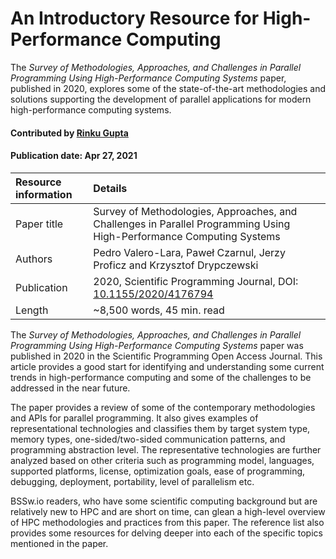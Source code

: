 
# An Introductory Resource for High-Performance Computing

<!--- deck text start --->

The *Survey of Methodologies, Approaches, and Challenges in Parallel Programming Using High-Performance Computing Systems* paper, published in 2020, explores some of the state-of-the-art methodologies and solutions supporting the development of parallel applications for modern high-performance computing systems.

<!--- deck text end --->

#### Contributed by [Rinku Gupta](https://github.com/rinkug)
#### Publication date: Apr 27, 2021


Resource information | Details
:--- | :--- 
Paper title | Survey of Methodologies, Approaches, and Challenges in Parallel Programming Using High-Performance Computing Systems
Authors | Pedro Valero-Lara, Paweł Czarnul, Jerzy Proficz and Krzysztof Drypczewski
Publication | 2020, Scientific Programming Journal, DOI: [10.1155/2020/4176794](https://doi.org/10.1155/2020/4176794)
Length | ~8,500 words, 45 min. read

<!--- deck body start --->

The *Survey of Methodologies, Approaches, and Challenges in Parallel Programming Using High-Performance Computing Systems* paper was published in 2020 in the Scientific Programming Open Access Journal. This article provides a good start for identifying and understanding some current trends in high-performance computing and some of the challenges to be addressed in the near future. 

The paper provides a review of some of the contemporary methodologies and APIs for parallel programming. It also gives examples of representational technologies and classifies them by target system type, memory types, one-sided/two-sided communication patterns, and programming abstraction level. The representative technologies are further analyzed based on other criteria such as programming model, languages, supported platforms, license, optimization goals, ease of programming, debugging, deployment, portability, level of parallelism etc.

BSSw.io readers, who have some scientific computing background but are relatively new to HPC and are short on time, can glean a high-level overview of HPC methodologies and practices from this paper. The reference list also provides some resources for delving deeper into each of the specific topics mentioned in the paper.

<!--- deck body end --->

<!---
Publish: yes
Pinned: no
Topics: High-performance computing (HPC), Programming languages
RSS update: 2021-04-27
--->
